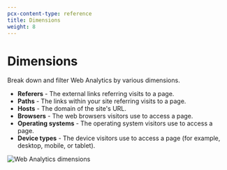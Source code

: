 ```yaml
---
pcx-content-type: reference
title: Dimensions
weight: 8
---
```


# Dimensions

Break down and filter Web Analytics by various dimensions.

*   **Referers** - The external links referring visits to a page.
*   **Paths** - The links within your site referring visits to a page.
*   **Hosts** - The domain of the site's URL.
*   **Browsers** - The web browsers visitors use to access a page.
*   **Operating systems** - The operating system visitors use to access a page.
*   **Device types** - The device visitors use to access a page (for example, desktop, mobile, or tablet).

![Web Analytics dimensions](/analytics/static/images/dash-web_analytics-dimensions.png)
